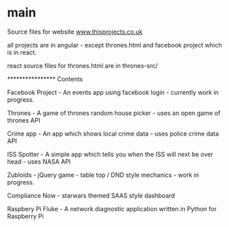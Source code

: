 # main

Source files for website www.thisprojects.co.uk

all projects are in angular - except thrones.html and facebook project which is in react.

react source files for thrones.html are in thrones-src/

**************** Contents

Facebook Project - An events app using facebook login - currently work in progress. 

Thrones - A game of thrones random house picker - uses an open game of thrones API 

Crime app - An app which shows local crime data - uses police crime data API

ISS Spotter - A simple app which tells you when the ISS will next be over head - uses NASA API

Zubloids - jQuery game - table top / DND style mechanics - work in progress. 

Compliance Now - starwars themed SAAS style dashboard 

Raspbery Pi Fluke - A network diagnostic application written in Python for Raspberry Pi 





